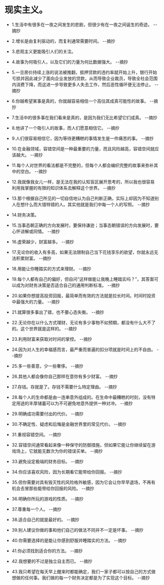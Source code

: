 # 现实主义。

- 1.生活中有很多在一夜之间发生的悲剧，但很少有在一夜之间诞生的奇迹。 --摘抄

- 2.增长是由复利驱动的，而复利通常需要时间。 --摘抄

- 3.悲观主义更能吸引人们的关注。

- 4.故事为何吸引人，以及它们的力量为何比数据强大。 --摘抄

- 5.一旦房价持续上涨的说法被推翻，抵押贷款的违约率就开始上升，银行开始亏损并因此减少了面向企业发放的贷款，从而导致企业裁员，导致全社会范围内消费下降，而这进一步导致更多人失去工作，然后恶性循环便无法停止。 --摘抄

- 6.你越希望某事是真的，你就越容易相信一个高估其成真可能性的故事。 --摘抄

- 7.生活中的很多事在我们看来是真的，是因为我们无比希望它们成真。 --摘抄

- 8.他讲了一个吸引人的故事，而人们愿意相信它。 --摘抄

- 9.人们很容易相信它，因为等待更糟糕的事情发生是一件痛苦的事。 --摘抄

- 10.在金融领域，容错空间是一种最重要的力量，而且风险越高，容错空间就应该越大。 --摘抄

- 11.每个人对世界的看法都是不完整的，但每个人都会编织完整的故事来弥补其中的空白。 --摘抄

- 12.我就像我女儿一样，是无法在我的认知盲区展开思考的，所以我也很容易利用我掌握的有限的知识体系去解释这个世界。 --摘抄

- 13.那个根据自己所见的一切自信地认为自己判断正确，实际上却因为不知道别人在想什么而大错特错的人。其实他就是我们中每一个人的写照。 --摘抄

- 14.财务决策。

- 15.当事态朝正确的方向发展时，要保持谦逊；当事态朝错误的方向发展时，要心怀谅解或同情。 --摘抄

- 16.虚荣越少，财富越多。 --摘抄

- 17.无论你的收入有多高，如果无法限制自己当下花钱享乐的欲望，你就永远无法积累财富。 --摘抄

- 18.用能让你睡踏实的方式来理财。 --摘抄

- 19.每个人都有自己的偏好，但自问“这样做能让我晚上睡踏实吗？”，其答案可以成为对财务决策是否适合自己的通用判断标准。 --摘抄

- 20.如果你想提高投资回报，最简单而有效的方法就是拉长时间。时间时投资中最强大的力量。 --摘抄

- 21.就算很多事出了错，也不要心态失衡。 --摘抄

- 22.无论你在以什么方式理财，无论有多少事物不如预期，都没有什么大不了的。这个世界就是这样的。 --摘抄

- 23.利用财富来获取对时间的掌控。 --摘抄

- 24.因为对人生的幸福感而言，最严重而普遍的扣分项就是时间上的不自由。 --摘抄

- 25.多一些善意，少一些奢侈。 --摘抄

- 26.其他人都会像你自己那样在意你有多少财富。 --摘抄

- 27.存钱。存就是了。存钱不需要什么特定理由。 --摘抄

- 28.每个人的生命都是由一连串意外组成的。在生命中最糟糕的时刻，没有特定用途的丰厚储蓄可以为不可避免地意外提供一种对冲。 --摘抄

- 29.明确成功需要付出的代价。 --摘抄

- 30.不确定性、疑虑和后悔是金融世界里的常见代价。 --摘抄

- 31.重视容错空间。 --摘抄

- 32.容错空间通常看起来像一种保守的防御措施，但如果它能让你继续留在游戏场上，它就能无数次为你的错误买单。 --摘抄

- 33.避免设定极端的财务目标。 --摘抄

- 34.你应该喜欢风险，因为长期看它能带给你回报。 --摘抄

- 35.但你需要对具有毁灭性的风险格外敏感，因为它会让你早早退场，不再有机会去冒那些能带给你回报的风险。 --摘抄

- 36.明确你所玩的游戏的性质。 --摘抄

- 37.尊重每一个人。 --摘抄

- 38.适合自己的就是最好的。 --摘抄

- 39.别人建议你做的事和他们自己的做法不同并不一定是坏事。 --摘抄

- 40.你需要选择的是能让你感到舒服并睡踏实的方法。 --摘抄

- 41.你必须找到适合你的方法。 --摘抄

- 42.我想要的不过是独立自主而已。 --摘抄

- 43.我只希望在每天早上醒来时都能确定，我们一家子都可以按自己的方式做想做的任何事。我们做的每一个财务决定都是为了实现这个目标。 --摘抄
